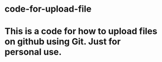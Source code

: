 # code-for-upload-file
# This is a code for how to upload files on github using Git. Just for personal use.
